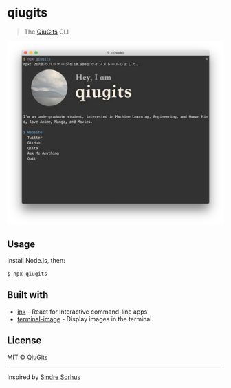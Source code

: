 # qiugits <!-- [![Build Status](https://travis-ci.org/qiugits/qiugits.svg?branch=master)](https://travis-ci.org/qiugits/qiugits) -->

> The [QiuGits](https://gitshell.net) CLI

<img src="screenshot.png" width="752">

## Usage

Install Node.js, then:

```
$ npx qiugits
```


## Built with

- [ink](https://github.com/vadimdemedes/ink) - React for interactive command-line apps
- [terminal-image](https://github.com/sindresorhus/terminal-image) - Display images in the terminal


## License

MIT © [QiuGits](https://gitshell.net)

---
Inspired by [Sindre Sorhus](https://github.com/sindresorhus/sindresorhus)
